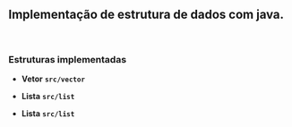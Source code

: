 ## Implementação de estrutura de dados com java.

<br>

### Estruturas implementadas

- **Vetor** <strong>`src/vector`</strong>

- **Lista** <strong>`src/list`</strong>

- **Lista** <strong> `src/list`</strong>
